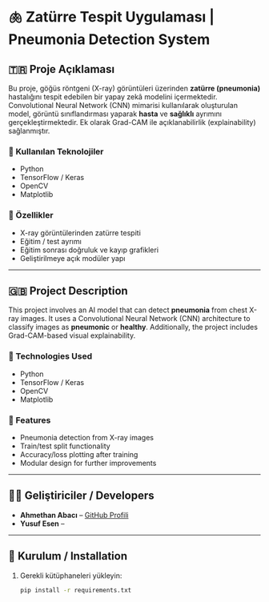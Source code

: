 # 🫁 Zatürre Tespit Uygulaması | Pneumonia Detection System

## 🇹🇷 Proje Açıklaması

Bu proje, göğüs röntgeni (X-ray) görüntüleri üzerinden **zatürre (pneumonia)** hastalığını tespit edebilen bir yapay zekâ modelini içermektedir. Convolutional Neural Network (CNN) mimarisi kullanılarak oluşturulan model, görüntü sınıflandırması yaparak **hasta** ve **sağlıklı** ayrımını gerçekleştirmektedir. Ek olarak Grad-CAM ile açıklanabilirlik (explainability) sağlanmıştır.

### 🔧 Kullanılan Teknolojiler

- Python
- TensorFlow / Keras
- OpenCV
- Matplotlib

### 🚀 Özellikler

- X-ray görüntülerinden zatürre tespiti
- Eğitim / test ayrımı
- Eğitim sonrası doğruluk ve kayıp grafikleri
- Geliştirilmeye açık modüler yapı

---

## 🇬🇧 Project Description

This project involves an AI model that can detect **pneumonia** from chest X-ray images. It uses a Convolutional Neural Network (CNN) architecture to classify images as **pneumonic** or **healthy**. Additionally, the project includes Grad-CAM-based visual explainability.

### 🔧 Technologies Used

- Python
- TensorFlow / Keras
- OpenCV
- Matplotlib

### 🚀 Features

- Pneumonia detection from X-ray images
- Train/test split functionality
- Accuracy/loss plotting after training
- Modular design for further improvements

---

## 👨‍💻 Geliştiriciler / Developers

- **Ahmethan Abacı** – [GitHub Profili](https://github.com/AhmethanAbaci)
- **Yusuf Esen** – 

---

## 📁 Kurulum / Installation

1. Gerekli kütüphaneleri yükleyin:
   ```bash
   pip install -r requirements.txt
